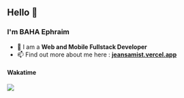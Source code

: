 ## Hello 👋
### I'm BAHA Ephraim

- 🌴 I am a <b>Web and Mobile Fullstack Developer</b>
- 📫 Find out more about me here : <b><a href="https://jeansamist.vercel.app" target="_blank">jeansamist.vercel.app</a></b>

#### Wakatime
<a href="https://wakatime.com"><img src="https://wakatime.com/share/@10ea5272-0b40-47ff-a643-7d12bc88f6bc/6791a7d6-dc8a-456b-bb51-61f8c575a039.png" /></a>

